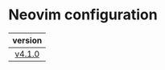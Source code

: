 # Neovim configuration

|                                version                                 |
| :--------------------------------------------------------------------: |
| [v4.1.0](https://github.com/vladdoster/neovim-configuration/releases) |
